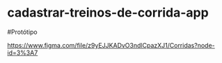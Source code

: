 # cadastrar-treinos-de-corrida-app

#Protótipo

https://www.figma.com/file/z9yEJJKADvO3ndlCpazXJ1/Corridas?node-id=3%3A7